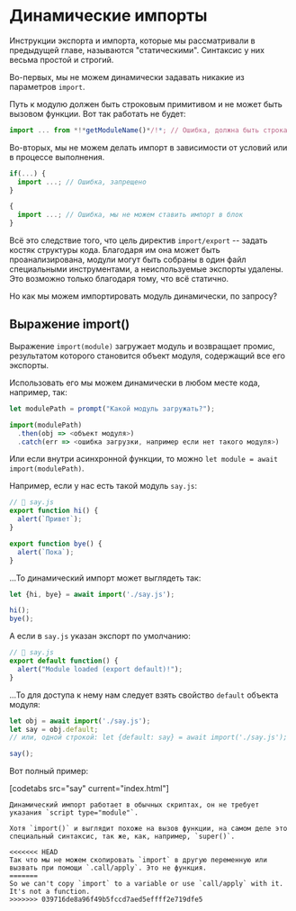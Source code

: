 
# Динамические импорты

Инструкции экспорта и импорта, которые мы рассматривали в предыдущей главе, называются "статическими". Синтаксис у них весьма простой и строгий.

Во-первых, мы не можем динамически задавать никакие из параметров `import`.

Путь к модулю должен быть строковым примитивом и не может быть вызовом функции. Вот так работать не будет:

```js
import ... from *!*getModuleName()*/!*; // Ошибка, должна быть строка
```

Во-вторых, мы не можем делать импорт в зависимости от условий или в процессе выполнения.

```js
if(...) {
  import ...; // Ошибка, запрещено
}

{
  import ...; // Ошибка, мы не можем ставить импорт в блок
}
```

Всё это следствие того, что цель директив `import/export` -- задать костяк структуры кода. Благодаря им она может быть проанализирована, модули могут быть собраны в один файл специальными инструментами, а неиспользуемые экспорты удалены. Это возможно только благодаря тому, что всё статично.

Но как мы можем импортировать модуль динамически, по запросу?

## Выражение import()

Выражение `import(module)` загружает модуль и возвращает промис, результатом которого становится объект модуля, содержащий все его экспорты.

Использовать его мы можем динамически в любом месте кода, например, так:

```js
let modulePath = prompt("Какой модуль загружать?");

import(modulePath)
  .then(obj => <объект модуля>)
  .catch(err => <ошибка загрузки, например если нет такого модуля>)
```

Или если внутри асинхронной функции, то можно `let module = await import(modulePath)`.

Например, если у нас есть такой модуль `say.js`:

```js
// 📁 say.js
export function hi() {
  alert(`Привет`);
}

export function bye() {
  alert(`Пока`);
}
```

...То динамический импорт может выглядеть так:

```js
let {hi, bye} = await import('./say.js');

hi();
bye();
```

А если в `say.js` указан экспорт по умолчанию:

```js
// 📁 say.js
export default function() {
  alert("Module loaded (export default)!");
}
```

...То для доступа к нему нам следует взять свойство `default` объекта модуля:

```js
let obj = await import('./say.js');
let say = obj.default;
// или, одной строкой: let {default: say} = await import('./say.js');

say();
```

Вот полный пример:

[codetabs src="say" current="index.html"]

```smart
Динамический импорт работает в обычных скриптах, он не требует указания `script type="module"`.
```

```smart
Хотя `import()` и выглядит похоже на вызов функции, на самом деле это специальный синтаксис, так же, как, например, `super()`.

<<<<<<< HEAD
Так что мы не можем скопировать `import` в другую переменную или вызвать при помощи `.call/apply`. Это не функция.
=======
So we can't copy `import` to a variable or use `call/apply` with it. It's not a function.
>>>>>>> 039716de8a96f49b5fccd7aed5effff2e719dfe5
```
